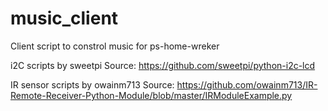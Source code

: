 # music_client
Client script to constrol music for ps-home-wreker

i2C scripts by sweetpi
Source: https://github.com/sweetpi/python-i2c-lcd

IR sensor scripts by owainm713
Source: https://github.com/owainm713/IR-Remote-Receiver-Python-Module/blob/master/IRModuleExample.py
